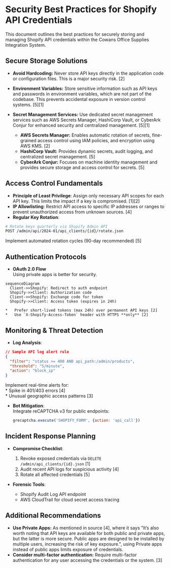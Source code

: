 # Security Best Practices for Shopify API Credentials

This document outlines the best practices for securely storing and managing Shopify API credentials within the Cowans Office Supplies Integration System.

## Secure Storage Solutions

*   **Avoid Hardcoding:** Never store API keys directly in the application code or configuration files. This is a major security risk. [2]
*   **Environment Variables:** Store sensitive information such as API keys and passwords in environment variables, which are not part of the codebase. This prevents accidental exposure in version control systems. [5][1]
*   **Secret Management Services:** Use dedicated secret management services such as AWS Secrets Manager, HashiCorp Vault, or CyberArk Conjur for enhanced security and centralized management. [5][1]

    *   **AWS Secrets Manager:** Enables automatic rotation of secrets, fine-grained access control using IAM policies, and encryption using AWS KMS. [2]
    *   **HashiCorp Vault:** Provides dynamic secrets, audit logging, and centralized secret management. [5]
    *   **CyberArk Conjur:** Focuses on machine identity management and provides secure storage and access control for secrets. [5]

## Access Control Fundamentals

*   **Principle of Least Privilege**: Assign only necessary API scopes for each API key. This limits the impact if a key is compromised. [1][2]
*   **IP Allowlisting**: Restrict API access to specific IP addresses or ranges to prevent unauthorized access from unknown sources. [4]
*   **Regular Key Rotation**:  
  ```bash
  # Rotate keys quarterly via Shopify Admin API
  POST /admin/api/2024-01/api_clients/{id}/rotate.json
  ```
  Implement automated rotation cycles (90-day recommended) [5]

## Authentication Protocols

*   **OAuth 2.0 Flow**  
  Using private apps is better for security.
  ```mermaid
  sequenceDiagram
    Client->>Shopify: Redirect to auth endpoint
    Shopify->>Client: Authorization code
    Client->>Shopify: Exchange code for token
    Shopify->>Client: Access token (expires in 24h)
  ```
    *   Prefer short-lived tokens (max 24h) over permanent API keys [2]  
    *   Use `X-Shopify-Access-Token` header with HTTPS **only** [2]

## Monitoring & Threat Detection

*   **Log Analysis**:  
  ```json
  // Sample API log alert rule
  {
    "filter": "status >= 400 AND api_path:/admin/products",
    "threshold": "5/minute",
    "action": "block_ip"
  }
  ```
  Implement real-time alerts for:  
    *   Spike in 401/403 errors [4]  
    *   Unusual geographic access patterns [3]  

*   **Bot Mitigation**:  
    Integrate reCAPTCHA v3 for public endpoints:  
    ```javascript
    grecaptcha.execute('SHOPIFY_FORM', {action: 'api_call'})
    ```

## Incident Response Planning

*   **Compromise Checklist**:  
    1.  Revoke exposed credentials via `DELETE /admin/api_clients/{id}.json` [1]  
    2.  Audit recent API logs for suspicious activity [4]  
    3.  Rotate all affected credentials [5]  

*   **Forensic Tools**:  
    *   Shopify Audit Log API endpoint  
    *   AWS CloudTrail for cloud secret access tracing

## Additional Recommendations

*   **Use Private Apps:** As mentioned in source \[4], where it says "It’s also worth noting that API keys are available for both public and private apps, but the latter is more secure. Public apps are designed to be installed by multiple users, increasing the risk of key exposure.", using Private apps instead of public apps limits exposure of credentials.
*   **Consider multi-factor authentication:** Require multi-factor authentication for any user accessing the credentials or the system. [3]